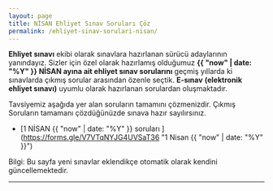 ```yaml
---
layout: page
title: NİSAN Ehliyet Sınav Soruları Çöz
permalink: /ehliyet-sinav-sorulari-nisan/
---
```

**Ehliyet sınavı** ekibi olarak sınavlara hazırlanan sürücü adaylarının yanındayız.  Sizler için özel olarak hazırlamış olduğumuz **{{ "now" | date: "%Y" }} NİSAN ayına ait ehliyet sınav sorularını** geçmiş yıllarda ki sınavlarda çıkmış sorular arasından özenle seçtik. **E-sınav**  **(elektronik ehliyet sınavı)**  uyumlu olarak hazırlanan sorulardan oluşmaktadır.

Tavsiyemiz aşağıda yer alan soruların tamamını çözmenizdir. Çıkmış Soruların tamamanı çözdüğünüzde sınava hazır sayılırsınız.
- [1 NİSAN {{ "now" | date: "%Y" }} soruları ](https://forms.gle/V7VTqNYJG4UVSaT36 "1 Nisan {{ "now" | date: "%Y" }}")


Bilgi: Bu sayfa yeni sınavlar eklendikçe otomatik olarak kendini güncellemektedir.





 



---

